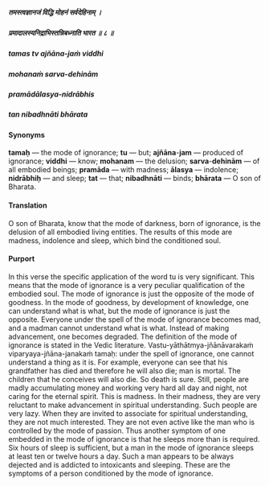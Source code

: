 ##### तमस्त्वज्ञानजं विद्धि मोहनं सर्वदेहिनाम् ।
##### प्रमादालस्यनिद्राभिस्तन्निबध्नाति भारत ॥ ८ ॥

##### tamas tv ajñāna-jaṁ viddhi
##### mohanaṁ sarva-dehinām
##### pramādālasya-nidrābhis
##### tan nibadhnāti bhārata

#### Synonyms

**tamaḥ** — the mode of ignorance; **tu** — but; **ajñāna**-**jam** — produced of ignorance; **viddhi** — know; **mohanam** — the delusion; **sarva**-**dehinām** — of all embodied beings; **pramāda** — with madness; **ālasya** — indolence; **nidrābhiḥ** — and sleep; **tat** — that; **nibadhnāti** — binds; **bhārata** — O son of Bharata.

#### Translation

O son of Bharata, know that the mode of darkness, born of ignorance, is the delusion of all embodied living entities. The results of this mode are madness, indolence and sleep, which bind the conditioned soul.

#### Purport

In this verse the specific application of the word tu is very significant. This means that the mode of ignorance is a very peculiar qualification of the embodied soul. The mode of ignorance is just the opposite of the mode of goodness. In the mode of goodness, by development of knowledge, one can understand what is what, but the mode of ignorance is just the opposite. Everyone under the spell of the mode of ignorance becomes mad, and a madman cannot understand what is what. Instead of making advancement, one becomes degraded. The definition of the mode of ignorance is stated in the Vedic literature. Vastu-yāthātmya-jñānāvarakaṁ viparyaya-jñāna-janakaṁ tamaḥ: under the spell of ignorance, one cannot understand a thing as it is. For example, everyone can see that his grandfather has died and therefore he will also die; man is mortal. The children that he conceives will also die. So death is sure. Still, people are madly accumulating money and working very hard all day and night, not caring for the eternal spirit. This is madness. In their madness, they are very reluctant to make advancement in spiritual understanding. Such people are very lazy. When they are invited to associate for spiritual understanding, they are not much interested. They are not even active like the man who is controlled by the mode of passion. Thus another symptom of one embedded in the mode of ignorance is that he sleeps more than is required. Six hours of sleep is sufficient, but a man in the mode of ignorance sleeps at least ten or twelve hours a day. Such a man appears to be always dejected and is addicted to intoxicants and sleeping. These are the symptoms of a person conditioned by the mode of ignorance.